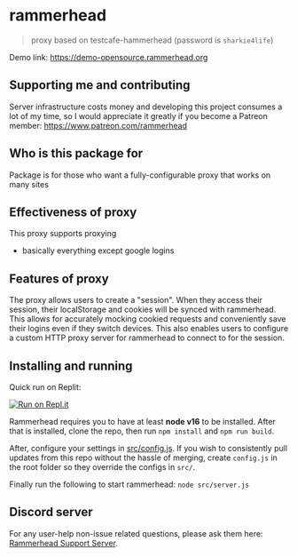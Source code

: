 # rammerhead

> proxy based on testcafe-hammerhead (password is `sharkie4life`)

Demo link: https://demo-opensource.rammerhead.org


## Supporting me and contributing

Server infrastructure costs money and developing this project consumes a lot of my time, so I would appreciate it greatly if you become a Patreon member: https://www.patreon.com/rammerhead


## Who is this package for

Package is for those who want a fully-configurable proxy that works on many sites

## Effectiveness of proxy

This proxy supports proxying
- basically everything except google logins

## Features of proxy

The proxy allows users to create a "session". When they access their session, their localStorage and cookies will be synced with rammerhead. This allows for accurately mocking cookied requests and conveniently save their logins even if they switch devices. This also enables users to configure a custom HTTP proxy server for rammerhead to connect to for the session.

## Installing and running
Quick run on Replit:
<br>

[![Run on Repl.it](https://repl.it/badge/github/isaaclk/rammerhead)](https://repl.it/github/isaaclk/rammerhead)

Rammerhead requires you to have at least **node v16** to be installed. After that is installed, clone the repo, then run `npm install` and `npm run build`.

After, configure your settings in [src/config.js](src/config.js). If you wish to consistently pull updates from this repo without the hassle of merging, create `config.js` in the root folder so they override the configs in `src/`.

Finally run the following to start rammerhead: `node src/server.js`

## Discord server

For any user-help non-issue related questions, please ask them here: [Rammerhead Support Server](https://discord.gg/VNT4E7gN5Y).
